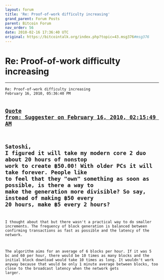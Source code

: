 ```yaml
---
layout: forum
title: 'Re: Proof-of-work difficulty increasing'
grand_parent: Forum Posts
parent: Bitcoin Forum
nav_order: 56
date: 2010-02-16 17:36:40 UTC 
original: https://bitcointalk.org/index.php?topic=43.msg376#msg376
---
```


# Re: Proof-of-work difficulty increasing
---

<div class="language-plaintext highlighter-rouge"><div class="highlight"><pre class="highlight">
<code>Re: Proof-of-work difficulty increasing
February 16, 2010, 05:36:40 PM

<a href="https://bitcointalk.org/index.php?topic=43.msg361#msg361">Quote from: Suggester on February 16, 2010, 02:15:49 AM</a>
-------------
Satoshi, I figured it will take my modern core 2 duo about 20 hours of nonstop work to create ฿50.00! With older PCs it will take forever. People like to feel that they "own" something as soon as possible, is there a way to make the generation more divisible? So say, instead of making ฿50 every 20 hours, make ฿5 every 2 hours?
-------------
I thought about that but there wasn't a practical way to do smaller increments.  The frequency of block generation is balanced between confirming transactions as fast as possible and the latency of the network.

The algorithm aims for an average of 6 blocks per hour.  If it was 5 bc and 60 per hour, there would be 10 times as many blocks and the initial block download would take 10 times as long.  It wouldn't work anyway because that would be only 1 minute average between blocks, too close to the broadcast latency when the network gets larger.</code></pre></div></div>

